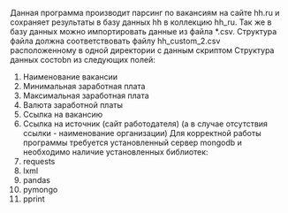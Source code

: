 Данная программа производит парсинг по вакансиям на сайте hh.ru и сохраняет результаты в базу данных hh в коллекцию hh_ru.
Так же в базу данных можно импортировать данные из файла *.csv.
Структура файла должна соответствовать файлу hh_custom_2.csv расположенному в одной директории с данным скриптом
Cтруктура данных состоbn из следующих полей:
1) Наименование вакансии
2) Минимальная заработная плата
3) Максимальная заработная плата
4) Валюта заработной платы
5) Ссылка на вакансию
6) Ссылка на источник (сайт работодателя) (а в случае отсутствия ссылки - наименование организации)
Для корректной работы программы требуется установленный сервер mongodb и необходимо наличие установленных библиотек:
1) requests
2) lxml
3) pandas
4) pymongo
5) pprint